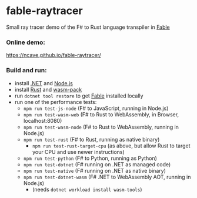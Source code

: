 # fable-raytracer
Small ray tracer demo of the F# to Rust language transpiler in [Fable](https://github.com/fable-compiler/Fable)

### Online demo:
https://ncave.github.io/fable-raytracer/

### Build and run:
- install [.NET](https://dotnet.microsoft.com/en-us/download) and [Node.js](https://nodejs.org/en/)
- install [Rust](https://www.rust-lang.org/tools/install) and [wasm-pack](https://rustwasm.github.io/wasm-pack/installer/)
- run `dotnet tool restore` to get [Fable](https://github.com/fable-compiler/Fable) installed locally
- run one of the performance tests:
  - `npm run test-js-node` (F# to JavaScript, running in Node.js)
  - `npm run test-wasm-web` (F# to Rust to WebAssembly, in Browser, localhost:8080)
  - `npm run test-wasm-node` (F# to Rust to WebAssembly, running in Node.js)
  - `npm run test-rust` (F# to Rust, running as native binary)
    - `npm run test-rust-target-cpu` (as above, but allow Rust to target your CPU and use newer instructions)
  - `npm run test-python` (F# to Python, running as Python)
  - `npm run test-dotnet` (F# running on .NET as managed code)
  - `npm run test-native` (F# running on .NET as native binary)
  - `npm run test-dotnet-wasm` (F# .NET to WebAssembly AOT, running in Node.js)
    - (needs `dotnet workload install wasm-tools`)

